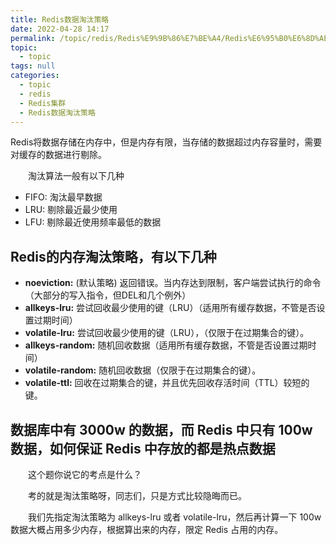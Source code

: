 ```yaml
---
title: Redis数据淘汰策略
date: 2022-04-28 14:17
permalink: /topic/redis/Redis%E9%9B%86%E7%BE%A4/Redis%E6%95%B0%E6%8D%AE%E6%B7%98%E6%B1%B0%E7%AD%96%E7%95%A5
topic: 
  - topic
tags: null
categories: 
  - topic
  - redis
  - Redis集群
  - Redis数据淘汰策略
---
```

Redis将数据存储在内存中，但是内存有限，当存储的数据超过内存容量时，需要对缓存的数据进行剔除。

　　淘汰算法一般有以下几种

+ FIFO: 淘汰最早数据
+ LRU: 剔除最近最少使用
+ LFU: 剔除最近使用频率最低的数据

## Redis的内存淘汰策略，有以下几种

+ **noeviction:** (默认策略) 返回错误。当内存达到限制，客户端尝试执行的命令（大部分的写入指令，但DEL和几个例外）
+ **allkeys-lru:** 尝试回收最少使用的键（LRU）（适用所有缓存数据，不管是否设置过期时间）
+ **volatile-lru:** 尝试回收最少使用的键（LRU），（仅限于在过期集合的键）。
+ **allkeys-random:** 随机回收数据（适用所有缓存数据，不管是否设置过期时间）
+ **volatile-random:** 随机回收数据（仅限于在过期集合的键）。
+ **volatile-ttl:** 回收在过期集合的键，并且优先回收存活时间（TTL）较短的键。

## 数据库中有 3000w 的数据，而 Redis 中只有 100w 数据，如何保证 Redis 中存放的都是热点数据

　　这个题你说它的考点是什么？

　　考的就是淘汰策略呀，同志们，只是方式比较隐晦而已。

　　我们先指定淘汰策略为 allkeys-lru 或者 volatile-lru，然后再计算一下 100w 数据大概占用多少内存，根据算出来的内存，限定 Redis 占用的内存。
